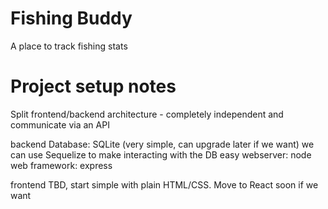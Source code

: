 # Fishing Buddy

A place to track fishing stats


# Project setup notes

Split frontend/backend architecture - completely independent and communicate via an API

backend
    Database: SQLite (very simple, can upgrade later if we want)
        we can use Sequelize to make interacting with the DB easy
    webserver: node
    web framework: express

frontend
    TBD, start simple with plain HTML/CSS. Move to React soon if we want
    